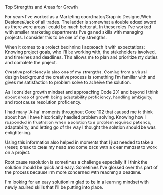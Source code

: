 Top Strengths and Areas for Growth

For years I've worked as a Marketing coordinator/Graphic Designer/Web Designer/Jack of all trades. The ladder is somewhat a double edged sword as there were areas I could be much better at.
In these roles I've worked with smaller marketing departments I've gained skills with managing projects. I consider this to be one of my strengths.

When it comes to a project beginning I approach it with expectations: Knowing project goals, who I'll be working with, the stakeholders involved, and timelines and deadlines. This allows me to plan and prioritize my duties and complete the project.

Creative proficiency is also one of my strengths. Coming from a visual design background the creative process is something I'm familiar with and gives me satisfaction to problem solve to acheive the solution.

As I consider growth mindset and approaching Code 201 and beyond I think about areas of growth being adaptability proficiency, handling ambiguity, and root cause resolution proficiency.

I had many 'A-ha' moments throughout Code 102 that caused me to think about how I have historically handled problem solving. Knowing how I responded in frustration when a solution to a problem required patience, adaptability, and letting go of the way I thought the solution should be was enlightening. 

Using this information also helped in moments that I just needed to take a (reset) break to clear my head and come back with a clear mindset to work on a project. 

Root cause resolution is sometimes a challenge especially if I think the solution should be quick and easy. Sometimes I've glossed over this part of the process because I'm more concerned with reaching a deadline.

I'm looking for an easy solutionI'm glad to be in a learning mindset with newly aquired skills that I'll be putting into place.


